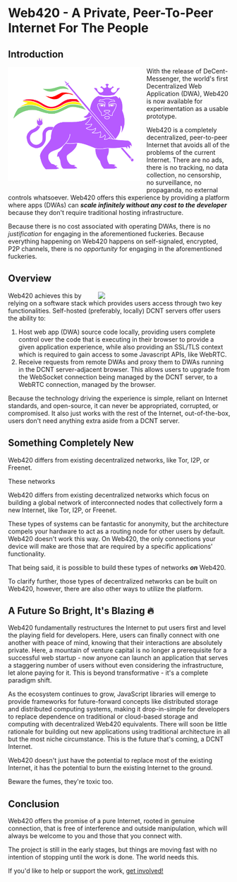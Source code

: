 # Web420 - A Private, Peer-To-Peer Internet For The People

## Introduction

<img src="lion.svg" width="300" align="left" style="margin: 0 1em 1em 0;">

With the release of DeCent-Messenger, the world's first Decentralized Web Application (DWA), Web420 is now available for experimentation as a usable prototype.

Web420 is a completely decentralized, peer-to-peer Internet that avoids all of the problems of the current Internet. There are no ads, there is no tracking, no data collection, no censorship, no surveillance, no propaganda, no external controls whatsoever. Web420 offers this experience by providing a platform where apps (DWAs) can ***scale infinitely without any cost to the developer*** because they don't require traditional hosting infrastructure. 

Because there is no cost associated with operating DWAs, there is no *justification* for engaging in the aforementioned fuckeries. Because everything happening on Web420 happens on self-signaled, encrypted, P2P channels, there is no *opportunity* for engaging in the aforementioned fuckeries.

## Overview

<img src="web420-nu.svg" width="300" align="right">

Web420 achieves this by relying on a software stack which provides users access through two key functionalities. Self-hosted (preferably, locally) DCNT servers offer users the ability to:

1. Host web app (DWA) source code locally, providing users complete control over the code that is executing in their browser to provide a given application experience, while also providing an SSL/TLS context which is required to gain access to some Javascript APIs, like WebRTC.
2. Receive requests from remote DWAs and proxy them to DWAs running in the DCNT server-adjacent browser. This allows users to upgrade from the WebSocket connection being managed by the DCNT server, to a WebRTC connection, managed by the browser.

Because the technology driving the experience is simple, reliant on Internet standards, and open-source, it can never be appropriated, corrupted, or compromised. It also just works with the rest of the Internet, out-of-the-box, users don't need anything extra aside from a DCNT server.

## Something Completely New

Web420 differs from existing decentralized networks, like Tor, I2P, or Freenet.

These networks 

Web420 differs from existing decentralized networks which focus on building a global network of interconnected nodes that collectively form a new Internet, like Tor, I2P, or Freenet.

These types of systems can be fantastic for anonymity, but the architecture compels your hardware to act as a routing node for other users by default. Web420 doesn't work this way. On Web420, the only connections your device will make are those that are required by a specific applications' functionality.

That being said, it is possible to build these types of networks ***on*** Web420.


To clarify further, those types of decentralized networks can be built on Web420, however, there are also other ways to utilize the platform.

## A Future So Bright, It's Blazing 🔥

Web420 fundamentally restructures the Internet to put users first and level the playing field for developers. Here, users can finally connect with one another with peace of mind, knowing that their interactions are absolutely private. Here, a mountain of venture capital is no longer a prerequisite for a successful web startup - now anyone can launch an application that serves a staggering number of users without even considering the infrastructure, let alone paying for it. This is beyond transformative - it's a complete paradigm shift.

As the ecosystem continues to grow, JavaScript libraries will emerge to provide frameworks for future-forward concepts like distributed storage and distributed computing systems, making it drop-in-simple for developers to replace dependence on traditional or cloud-based storage and computing with decentralized Web420 equivalents. There will soon be little rationale for building out new applications using traditional architecture in all but the most niche circumstance. This is the future that's coming, a DCNT Internet.

Web420 doesn't just have the potential to replace most of the existing Internet, it has the potential to burn the existing Internet to the ground.

Beware the fumes, they're toxic too.

## Conclusion

Web420 offers the promise of a pure Internet, rooted in genuine connection, that is free of interference and outside manipulation, which will always be welcome to you and those that you connect with.

The project is still in the early stages, but things are moving fast with no intention of stopping until the work is done. The world needs this.

If you'd like to help or support the work, <a href="{">get involved!</a>













